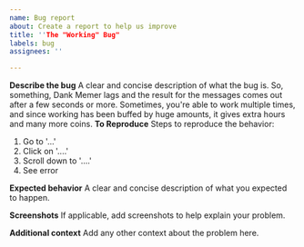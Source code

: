 ```yaml
---
name: Bug report
about: Create a report to help us improve
title: ''The "Working" Bug"
labels: bug
assignees: ''

---
```


**Describe the bug**
A clear and concise description of what the bug is.
So, something, Dank Memer lags and the result for the messages comes out after a few seconds or more. Sometimes, you're able to work multiple times, and since working has been buffed by huge amounts, it gives extra hours and many more coins.
**To Reproduce**
Steps to reproduce the behavior:
1. Go to '...'
2. Click on '....'
3. Scroll down to '....'
4. See error

**Expected behavior**
A clear and concise description of what you expected to happen.

**Screenshots**
If applicable, add screenshots to help explain your problem.

**Additional context**
Add any other context about the problem here.

